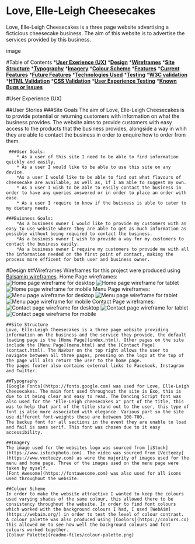 # Love, Elle-Leigh Cheesecakes
Love, Elle-Leigh Cheesecakes is a three page website advertising a ficticious cheesecake business. The aim of this website is to advertise the services provided by this business.

image

#Table of Contents
*[**User Exerience (UX)**](<#ux>)
*[**Design**](<#design>)
    *[**Wireframes**](<#wireframes>)
    *[**Site Structure**](<#site-structure>)
    *[**Typography**](<#typography>)
    *[**Imagery**](<#imagery>)
    *[**Colour Scheme**](<#colour>)
*[**Features**](<#features>)
    *[**Current Features**](<#current>)
    *[**Future Features**](<#future>)
*[**Technologies Used**](<#technology>)
*[**Testing**](<#testing>)
    *[**W3C validation**](<#w3c>)
        *[**HTML Validation**](<#html>)
        *[**CSS Validation**](<#css>)
    *[**User Experience Testing**](<#user-experience>)
    *[**Known Bugs or Issues**](<#bugs>)

#User Experience (UX)

##User Stories
    ###Site Goals
    The aim of Love, Elle-Leigh Cheesecakes is to provide potential or returning customers with information on what the business provides. The website aims to provide customers with easy access to the products that the business provides, alongside a way in whih they are able to contact the business in order to enquire how to order from them.

     ###User Goals:
        * As a user of this site I need to be able to find information quickly and easily.
        * As a user I would like to be able to use this site on any device.
        *As a user I would like to be able to find out what flavours of cheesecake are available, as well as, if I am able to suggest my own.
        * As a user I wish to be able to easily contact the business in order to have any queries answered or in order to place an order with ease.
        * As a user I require to know if the buisness is able to cater to my dietary needs.

    ###Buisness Goals:
        *As a business owner I would like to provide my customers with an easy to use website where they are able to get as much information as possible without being required to contact the business.
        *As a business owner I wish to provide a way for my customers to contact the business easily. 
        *As a business owner I require my customers to provide me with all the information needed on the first point of contact, making the process more efficent for both user and business owner.

#Design
    ##Wireframes
    Wireframes for this project were produced using [Balsamiq wireframes](https://balsamiq.com).
    Home Page wireframes:
    ![Home page wireframe for desktop](readme-files/desktop/home-page.bmpr)
    ![Home page wireframe for tablet](readme-files/tablet/ipad-home.bmpr)
    ![Home page wireframe for mobile](readme-files/mobile/mobile-home.bmpr)
    Menu Page wireframes:
    ![Menu page wireframe for desktop](readme-files/desktop/menu-page.bmpr)
    ![Menu page wireframe for tablet](readme-files/tablet/ipad-menu.bmpr)
    ![Menu page wireframe for mobile](readme-files/mobile/mobile-menu.bmpr)
    Contact Page wireframes:
    ![Contact page wireframe for desktop](readme-files/desktop/contact-page.bmpr)
    ![Contact page wireframe for tablet](readme-files/tablet/ipad-contact.bmpr)
    ![Contact page wireframe for mobile](readme-files/mobile/mobile-contact.bmpr)

    ##Site Structure
    Love, Elle-Leigh Cheesecakes is a three page website providing information on the business and the service they provide, the default loading page is the [Home Page](index.html). Other pages on the site include the [Menu Page](menu.html) and the [Contact Page](contact.html). The Navbar on the top right allows the user to navigate between all three pages, pressing on the logo at the top of the page will also return the user to the home page.
    The pages footer also contains external links to Facebook, Instagram and Twitter.

    ##Typography
    [Google Fonts](https://fonts.google.com) was used for Love, Elle-Leigh Cheesecakes. The main font used throughout the site is Exo, this is due to it being clear and easy to read. The Dancing Script font was also used for the "Elle-Leigh cheesecakes x" part of the title, this was to help that part of the title stand out to the user, this type of font is also more associated with elegance. Various part so the site use different font-weights these are between 100-700.
    The backup font for all sections in the event they are unable to load and fail is sans serif. This font was chosen due to it easy accessibility.

    ##Imagery
    The image used for the websites logo was sourced from [iStock](https://www.istockphoto.com). The video was sourced from [Vecteezy](https://www.vecteezy.com) as were the majority of images used for the menu and home page. Three of the images used on the menu page were taken by myself.
    [Font Awesome](https://fontawesome.com) was also used for all icons used throughout the website.

    ##Colour Scheme
    In order to make the website attractive I wanted to keep the colours used varying shades of the same colour, this allowed there to be consistency throughout the website. In order to find font colours which worked with the background colours I had, I used [WebAim](https://webaim.org/) in order to test the level of colour contrast. 
    A colour palette was also produced using [Coolors](https://coolors.co) this allowed me to see how well the background colours and font colours worked together.
    [Colour Palette](readme-files/colour-palette.png)